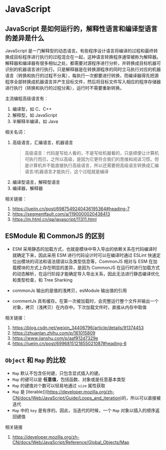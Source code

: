 # JavaScript

## JavaScript 是如何运行的，解释性语言和编译型语言的差异是什么

JavaScript 是一门解释型的动态语言。有些程序设计语言将编译的过程和最终转换成目标程序进行执行的过程混合在一起，这种语言转换程序通常被称为解释器。解释器和编译器有很多相似之处，都需要对源程序进行分析，并转换成目标机器可识别的机器语言进行执行。只是解释器是在转换源程序的同时立马执行对应的机器语言（转换和执行的过程不分离），每执行一次都要进行转换，而编译器得先把源程序全部转换成机器语言并产生目标文件，然后将目标文件写入相应的程序存储器进行执行（转换和执行的过程分离），运行时不需要重新转换。

主流编程高级语言有：

1. 编译型，如 C、C++
2. 解释型，如 JavaScript
3. 半解释半编译，如 Java

相关名词：

1. 高级语言，汇编语言，机器语言
   > 高级语言：代码是写给人看的，不是写给机器看的，只是顺便让计算机可执行而已，之所以高级，是因为它更符合我们的思维和阅读习惯。但是计算机并不能直接执行高级语言，所以还需要把高级语言转换成汇编语言/机器语言才能执行，这个过程就是编译
2. 编译型语言，解释型语言
3. 编译器，解释器

相关链接：

1. https://juejin.cn/post/6987549240436195364#heading-7
2. https://segmentfault.com/a/1190000020438413
3. https://m.html.cn/qa/javascript/11311.html

## ESModule 和 CommonJS 的区别

- ESM 采用静态的加载方式，也就是模块中导入导出的依赖关系在代码编译时就确定下来，因此采用 ESM 进行代码设计时可以在编译时通过 ESLint 快速定位出模块的词法和语法错误以及类型信息等，CommonJS 相对与 ESM 在加载模块的方式上存在明显的差异，是因为 CommonJS 在运行时进行加载方式的动态解析，在运行阶段才能确定导入导出关系，因此无法进行静态编译优化和类型检查，和 Tree Sharking

- commonJs 输出的是值的浅拷贝，esModule 输出值的引用
- commentJs 具有缓存。在第一次被加载时，会完整运行整个文件并输出一个对象，拷贝（浅拷贝）在内存中。下次加载文件时，直接从内存中取值

相关链接：

1. https://blog.csdn.net/weixin_34406796/article/details/91374453
2. https://zhuanlan.zhihu.com/p/161015809
3. https://www.jianshu.com/p/aaf912d7329e
4. https://juejin.cn/post/6996815121855021087#heading-6

## `Object` 和 `Map` 的比较

- `Map` 默认不包含任何键，只包含显式插入的键。
- `Map` 的键可以是 **任意值**，包括函数、对象或是任意基本类型
- `Map` 的键值对个数可以轻易地通过 `size` 属性获取
- `Map` 是 [iterable]](https://developer.mozilla.org/zh-CN/docs/Web/JavaScript/Guide/Loops_and_iteration)的，所以可以直接被迭代
- `Map` 中的 `key` 是有序的。因此，当迭代的时候，一个 `Map` 对象以插入的顺序返回键值

相关链接

1. https://developer.mozilla.org/zh-CN/docs/Web/JavaScript/Reference/Global_Objects/Map
